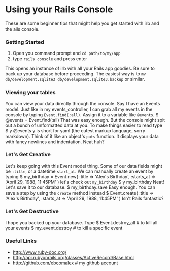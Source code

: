 # Using your Rails Console #

These are some beginner tips that might help you get started with irb and the ails console.

### Getting Started ###
1. Open you command prompt and `cd path/to/my/app`
2. type `rails console` and press enter

This opens an instance of irb with all your Rails app goodies.
Be sure to back up your database before proceeding. The easiest way is to `mv db/development.sqlite3 db/development.sqlite3.backup` or similar.

### Viewing your tables ###
You can view your data directly through the console. Say I have an Events model. Just like in my events_controller, I can grab all my events in the console by typing `Event.find(:all)`. Assign it to a variable like `@events`.
    $ @events = Event.find(:all)
That was easy enough. But the console might spit out a bunch of unformatted data at you. To make things easier to read type
    $ y @events
y is short for yaml (the cutest markup lanquage, sorry markdown). Think of it like an object's `puts` function. It displays your data with fancy newlines and indentation. Neat huh?

### Let's Get Creative ###
Let's keep going with this Event model thing. Some of our data fields might be `:title`, or a datetime `start_at`.
We can manually create an event by typing
    $ my_birthday = Event.new( :title => 'Alex\'s Birthday', :starts_at => 'April 29, 1988, 11:45PM' )
let's check out `my_birthday`
    $ y my_birthday
Neat! Let's save it to our database.
    $ my_birthday.save
Easy enough. You can save a step by using the `create` method instead
    $ Event.create( :title => 'Alex\'s Birthday', :starts_at => 'April 29, 1988, 11:45PM' )
Isn't Rails fantastic?

### Let's Get Destructive ###
I hope you backed up your database. Type
    $ Event.destroy_all # to kill all your events
    $ my_event.destroy # to kill a specific event

### Useful Links ###
* http://www.ruby-doc.org/
* http://api.rubyonrails.org/classes/ActiveRecord/Base.html
* http://github.com/ebcomalex # my github account
